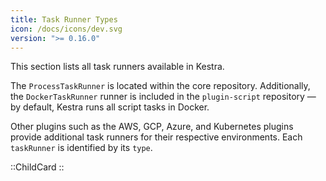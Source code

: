 ```yaml
---
title: Task Runner Types
icon: /docs/icons/dev.svg
version: ">= 0.16.0"
---
```


This section lists all task runners available in Kestra.


The `ProcessTaskRunner` is located within the core repository. Additionally, the `DockerTaskRunner` runner is included in the `plugin-script` repository — by default, Kestra runs all script tasks in Docker.

Other plugins such as the AWS, GCP, Azure, and Kubernetes plugins provide additional task runners for their respective environments. Each `taskRunner` is identified by its `type`.

::ChildCard
::


